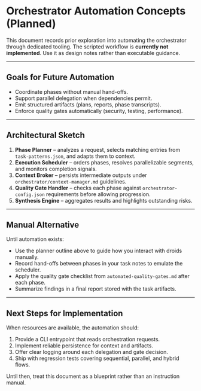 # Orchestrator Automation Concepts (Planned)

This document records prior exploration into automating the orchestrator through dedicated tooling. The scripted workflow is **currently not implemented**. Use it as design notes rather than executable guidance.

---

## Goals for Future Automation

- Coordinate phases without manual hand-offs.
- Support parallel delegation when dependencies permit.
- Emit structured artifacts (plans, reports, phase transcripts).
- Enforce quality gates automatically (security, testing, performance).

---

## Architectural Sketch

1. **Phase Planner** – analyzes a request, selects matching entries from `task-patterns.json`, and adapts them to context.
2. **Execution Scheduler** – orders phases, resolves parallelizable segments, and monitors completion signals.
3. **Context Broker** – persists intermediate outputs under `orchestrator/context-manager.md` guidelines.
4. **Quality Gate Handler** – checks each phase against `orchestrator-config.json` requirements before allowing progression.
5. **Synthesis Engine** – aggregates results and highlights outstanding risks.

---

## Manual Alternative

Until automation exists:
- Use the planner outline above to guide how you interact with droids manually.
- Record hand-offs between phases in your task notes to emulate the scheduler.
- Apply the quality gate checklist from `automated-quality-gates.md` after each phase.
- Summarize findings in a final report stored with the task artifacts.

---

## Next Steps for Implementation

When resources are available, the automation should:
1. Provide a CLI entrypoint that reads orchestration requests.
2. Implement reliable persistence for context and artifacts.
3. Offer clear logging around each delegation and gate decision.
4. Ship with regression tests covering sequential, parallel, and hybrid flows.

Until then, treat this document as a blueprint rather than an instruction manual.
